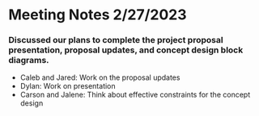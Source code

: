# Meeting Notes 2/27/2023

### Discussed our plans to complete the project proposal presentation, proposal updates, and concept design block diagrams.

* Caleb and Jared: Work on the proposal updates
* Dylan: Work on presentation
* Carson and Jalene: Think about effective constraints for the concept design 
